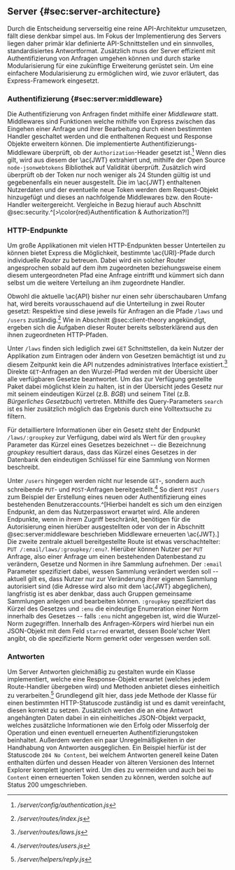 ## Server {#sec:server-architecture}
Durch die Entscheidung serverseitig eine reine API-Architektur umzusetzen, fällt diese denkbar simpel aus. Im Fokus der Implementierung des Servers liegen daher primär klar definierte API-Schnittstellen und ein sinnvolles, standardisiertes Antwortformat. Zusätzlich muss der Server effizient mit Authentifizierung von Anfragen umgehen können und durch starke Modularisierung für eine zukünftige Erweiterung gerüstet sein. Um eine einfachere Modularisierung zu ermöglichen wird, wie zuvor erläutert, das Express-Framework eingesetzt.

### Authentifizierung {#sec:server:middleware}
Die Authentifizierung von Anfragen findet mithilfe einer *Middleware* statt. Middlewares sind Funktionen welche mithilfe von Express zwischen das Eingehen einer Anfrage und ihrer Bearbeitung durch einen bestimmten Handler geschaltet werden und die enthaltenen Request und Response Objekte erweitern können. Die implementierte Authentifizierungs-Middleware überprüft, ob der `Authorization`-Header gesetzt ist.[^code:authentication] Wenn dies gilt, wird aus diesem der \ac{JWT} extrahiert und, mithilfe der Open Source `node-jsonwebtokens` Bibliothek auf Validität überprüft. Zusätzlich wird überprüft ob der Token nur noch weniger als 24 Stunden gültig ist und gegebenenfalls ein neuer ausgestellt. Die im \ac{JWT} enthaltenen Nutzerdaten und der eventuelle neue Token werden dem Request-Objekt hinzugefügt und dieses an nachfolgende Middlewares bzw. den Route-Handler weitergereicht. Vergleiche in Bezug hierauf auch Abschnitt @sec:security.^[>\color{red}Authentification & Authorization?!]

[^code:authentication]: */server/config/authentication.js*


### HTTP-Endpunkte
Um große Applikationen mit vielen HTTP-Endpunkten besser Unterteilen zu können bietet Express die Möglichkeit, bestimmte \ac{URI}-Pfade durch individuelle *Router* zu betreuen. Dabei wird ein solcher Router angesprochen sobald auf dem ihm zugeordneten beziehungsweise einem diesem untergeordneten Pfad eine Anfrage eintrifft und kümmert sich dann selbst um die weitere Verteilung an ihm zugeordnete Handler.

Obwohl die aktuelle \ac{API} bisher nur einen sehr überschaubaren Umfang hat,  wird bereits vorausschauend auf die Unterteilung in zwei Router gesetzt: Respektive sind diese jeweils für Anfragen an die Pfade `/laws` und `/users` zuständig.[^code:router] Wie in Abschnitt @sec:client-theory angekündigt, ergeben sich die Aufgaben dieser Router bereits selbsterklärend aus den ihnen zugeordneten HTTP-Pfaden.

Unter `/laws` finden sich lediglich zwei `GET` Schnittstellen, da kein Nutzer der Applikation zum Eintragen oder ändern von Gesetzen bemächtigt ist und zu diesem Zeitpunkt kein die API nutzendes administratives Interface existiert.[^code:laws] Direkte `GET`-Anfragen an den Wurzel-Pfad werden mit der Übersicht über alle verfügbaren Gesetze beantwortet. Um das zur Verfügung gestellte Paket dabei möglichst klein zu halten, ist in der Übersicht jedes Gesetz nur mit seinem eindeutigen Kürzel (z.B. *BGB*) und seinem Titel (z.B. *Bürgerliches Gesetzbuch*) vertreten. Mithilfe des Query-Parameters `search` ist es hier zusätzlich möglich das Ergebnis durch eine Volltextsuche zu filtern.

Für detailliertere Informationen über ein Gesetz steht der Endpunkt `/laws/:groupkey` zur Verfügung, dabei wird als Wert für den `groupkey` Parameter das Kürzel eines Gesetzes bezeichnet -- die Bezeichnung *groupkey* resultiert daraus, dass das Kürzel eines Gesetzes in der Datenbank den eindeutigen Schlüssel für eine Sammlung von Normen beschreibt.

Unter `/users` hingegen werden nicht nur lesende `GET`-, sondern auch schreibende `PUT`- und `POST`-Anfragen bereitgestellt.[^code:users] So dient `POST /users` zum Beispiel der Erstellung eines neuen oder Authentifizierung eines bestehenden Benutzeraccounts.^[Hierbei handelt es sich um den einzigen Endpunkt, an dem das Nutzerpasswort erwartet wird. Alle anderen Endpunkte, wenn in ihrem Zugriff beschränkt, benötigen für die Autorisierung einen hierüber ausgestellten oder von der in Abschnitt @sec:server:middleware beschrieben Middleware erneuerten \ac{JWT}.] Die zweite zentrale aktuell bereitgestellte Route ist etwas verschachtelter: `PUT /:email/laws/:groupkey/:enu?`. Hierüber können Nutzer per `PUT` Anfrage, also einer Anfrage um einen bestehenden Datenbestand zu verändern, Gesetze und Normen in ihre Sammlung aufnehmen. Der `:email` Parameter spezifiziert dabei, wessen Sammlung verändert werden soll -- aktuell gilt es, dass Nutzer nur zur Veränderung ihrer eigenen Sammlung autorisiert sind (die Adresse wird also mit dem \ac{JWT} abgeglichen), langfristig ist es aber denkbar, dass auch Gruppen gemeinsame Sammlungen anlegen und bearbeiten können. `:groupkey` spezifiziert das Kürzel des Gesetzes und `:enu` die eindeutige Enumeration einer Norm innerhalb des Gesetzes -- falls `:enu` nicht angegeben ist, wird die Wurzel-Norm zugegriffen. Innerhalb des Anfragen-Körpers wird hierbei nun ein JSON-Objekt mit dem Feld `starred` erwartet, dessen Boole'scher Wert angibt, ob die spezifizierte Norm gemerkt oder vergessen werden soll.

[^code:router]: */server/routes/index.js*

[^code:laws]: */server/routes/laws.js*

[^code:users]: */server/routes/users.js*


### Antworten
Um Server Antworten gleichmäßig zu gestalten wurde ein Klasse implementiert, welche eine Response-Objekt erwartet (welches jedem Route-Handler übergeben wird) und Methoden anbietet dieses einheitlich zu verarbeiten.[^code:reply] Grundlegend gilt hier, dass jede Methode der Klasse für einen bestimmten HTTP-Statuscode zuständig ist und es damit vereinfacht, diesen korrekt zu setzen. Zusätzlich werden die an eine Antwort angehängten Daten dabei in ein einheitliches JSON-Objekt verpackt, welches zusätzliche Informationen wie den Erfolg oder Misserfolg der Operation und einen eventuell erneuerten Authentifizierungstoken beinhaltet. Außerdem werden ein paar Unregelmäßigkeiten in der Handhabung von Antworten ausgeglichen. Ein Beispiel hierfür ist der Statuscode `204 No Content`, bei welchem Antworten generell keine Daten enthalten dürfen und dessen Header von älteren Versionen des Internet Explorer komplett ignoriert wird. Um dies zu vermeiden und auch bei `No Content` einen erneuerten Token senden zu können, werden solche auf Status 200 umgeschrieben.

[^code:reply]: */server/helpers/reply.js*
